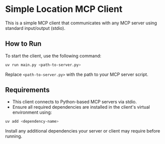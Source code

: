 # Simple Location MCP Client

This is a simple MCP client that communicates with any MCP server using standard input/output (stdio).

## How to Run

To start the client, use the following command:

```bash
uv run main.py <path-to-server.py>
```

Replace `<path-to-server.py>` with the path to your MCP server script.

## Requirements

- This client connects to Python-based MCP servers via stdio.
- Ensure all required dependencies are installed in the client's virtual environment using:

```bash
uv add <dependency-name>
```

Install any additional dependencies your server or client may require before running.